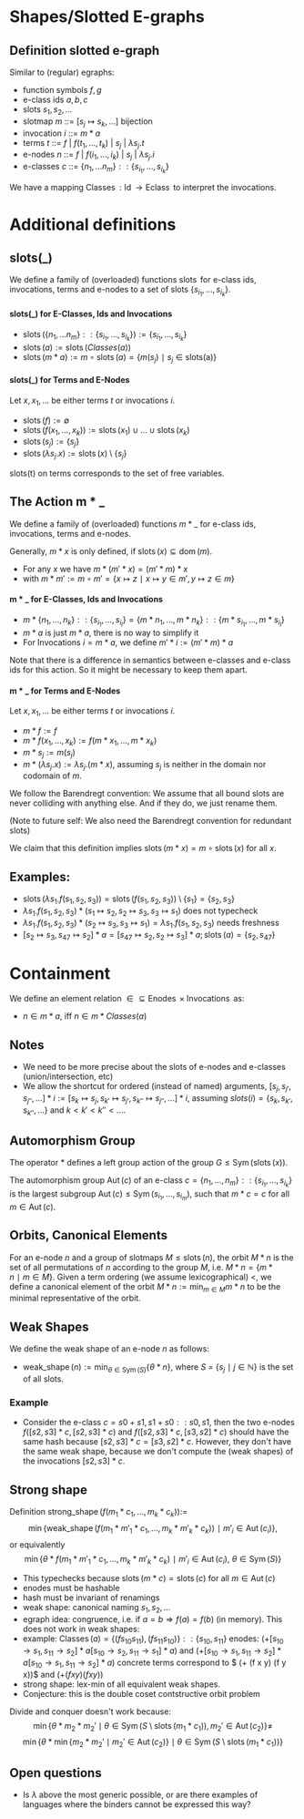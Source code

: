# Shapes/Slotted E-graphs

## Definition slotted e-graph 

Similar to (regular) egraphs:

- function symbols $f,g$
- e-class ids $a,b, c$
- slots $s_1, s_2, \ldots$
- slotmap $m$ ::= $[s_j \mapsto s_k, \ldots]$ bijection
- invocation $i$ ::= $m * a$
- terms   $t$ ::= $f~|~f(t_1, \ldots, t_k)~|~s_j~|~\lambda s_j.t$
- e-nodes $n$ ::= $f~|~f(i_1, \ldots, i_k)~|~s_j~|~\lambda s_j.i$
- e-classes $c$ ::= $\{ n_1, \ldots n_m \} :: \{s_{i_1}, \ldots, s_{i_k}\}$

We have a mapping $\operatorname{Classes} : \operatorname{Id} \rightarrow \operatorname{Eclass}$ to interpret the invocations. 

# Additional definitions

## slots(\_)
We define a family of (overloaded) functions $\operatorname{slots}$ for e-class ids, invocations, terms and e-nodes to a set of slots $\{ s_{i_1}, \ldots, s_{i_k} \}$.

#### slots(\_) for E-Classes, Ids and Invocations
- $\operatorname{slots}(\{ n_1, \ldots n_m \} :: \{s_{i_1}, \ldots, s_{i_k}\}) := \{s_{i_1}, \ldots, s_{i_k}\}$
- $\operatorname{slots}(a) := \operatorname{slots}(Classes(a))$
- $\operatorname{slots}(m*a) := m \circ \operatorname{slots}(a) = \{m(s_j)~\mid~ s_j \in \operatorname{slots(a)} \}$

#### slots(\_) for Terms and E-Nodes
Let $x, x_1, \ldots$ be either terms $t$ or invocations $i$.

- $\operatorname{slots}(f) := \emptyset$
- $\operatorname{slots}(f(x_1, \ldots, x_k)) := \operatorname{slots}(x_1) \cup \ldots \cup \operatorname{slots}(x_k)$
- $\operatorname{slots}(s_j) := \{s_j\}$
- $\operatorname{slots}(\lambda s_j.x) := \operatorname{slots}(x) \setminus \{ s_j \}$

$\operatorname{slots(t)}$ on terms corresponds to the set of free variables.

## The Action m * \_
We define a family of (overloaded) functions $m * \_$ for e-class ids, invocations, terms and e-nodes.

Generally, $m*x$ is only defined, if $\operatorname{slots}(x) \subseteq \operatorname{dom}(m)$.

- For any $x$ we have $m*(m'*x) = (m'*m)*x$
- with $m*m' := m \circ m' = \{ x \mapsto z ~\mid~ x \mapsto y \in m', y \mapsto z \in m \}$

#### m * \_ for E-Classes, Ids and Invocations
- $m * \{ n_1, \ldots, n_k\} :: \{ s_{i_1}, \ldots, s_{i_l} \} = \{ m * n_1, \ldots, m * n_k\} :: \{ m * s_{i_1}, \ldots, m * s_{i_l} \}$
- $m*a$ is just $m*a$, there is no way to simplify it
- For Invocations $i = m*a$, we define $m'*i := (m'*m)*a$

Note that there is a difference in semantics between e-classes and e-class ids for this action.
So it might be necessary to keep them apart.

#### m * \_ for Terms and E-Nodes
Let $x, x_1, \ldots$ be either terms $t$ or invocations $i$.

- $m * f := f$
- $m * f(x_1, \ldots, x_k) := f(m * x_1, \ldots, m * x_k)$
- $m * s_j := m(s_j)$
- $m * (\lambda s_j.x):= \lambda s_j. (m * x)$, assuming $s_j$ is neither in the domain nor codomain of $m$.

We follow the Barendregt convention: We assume that all bound slots are never colliding with anything else. And if they do, we just rename them.

(Note to future self: We also need the Barendregt convention for redundant slots)

We claim that this definition implies $\operatorname{slots}(m*x) = m \circ \operatorname{slots}(x)$ for all $x$.

## Examples: 
- $\operatorname{slots}(\lambda s_1. f(s_1,s_2,s_3)) = \operatorname{slots}(f(s_1,s_2,s_3)) \setminus \{s_1\} = \{s_2, s_3\}$ 
- $\lambda s_1. f(s_1,s_2,s_3) * (s_1 \mapsto s_2, s_2 \mapsto s_3,s_3 \mapsto s_1)$ does not typecheck
- $\lambda s_1. f(s_1,s_2,s_3) * (s_2 \mapsto s_3,s_3 \mapsto s_1) = \lambda s_1. f(s_1,s_2,s_3)$ needs freshness
- $[s_2 \mapsto s_3, s_{47} \mapsto s_2] * a =  [s_47 \mapsto s_2, s_2 \mapsto s_3] * a; \operatorname{slots}(a) = \{ s_2, s_47 \}$

# Containment
We define an element relation $\in \subseteq \operatorname{Enodes} \times \operatorname{Invocations}$ as:
- $n \in m*a$, iff $n \in m*Classes(a)$

## Notes
- We need to be more precise about the slots of e-nodes and e-classes (union/intersection, etc)
- We allow the shortcut for ordered (instead of named) arguments, $[s_j, s_{j'}, s_{j''}, ...] * i := [s_k \mapsto s_j, s_{k'} \mapsto s_{j'}, s_{k''} \mapsto s_{j''}, ...] * i$, assuming $slots(i) = \{s_k, s_{k'}, s_{k''}, ...\}$ and $k < k' < k'' < ...$.
  
## Automorphism Group

The operator $*$ defines a left group action of the group $G \leq \operatorname{Sym}(\operatorname{slots}(x))$.

The automorphism group $\operatorname{Aut}(c)$ of an e-class $c = \{ n_1, \ldots, n_m\} :: \{ s_{i_1}, \ldots, s_{i_k} \}$ is the largest subgroup $\operatorname{Aut}(c) \leq \operatorname{Sym}(s_{i_1},\ldots,s_{i_m})$, such that $m * c = c$ for all $m \in \operatorname{Aut}(c)$.

## Orbits, Canonical Elements
For an e-node $n$ and a group of slotmaps $M \leq \operatorname{slots}(n)$, the orbit $M * n$ is the set of all permutations of $n$ according to the group $M$, i.e. $M * n = \{ m * n ~\mid~ m \in M \}$.
Given a term ordering (we assume lexicographical) <, we define a canonical element of the orbit $M * n := \min_{m \in M} m * n$ to be the minimal representative of the orbit.

## Weak Shapes

We define the weak shape of an e-node $n$ as follows:

- $\operatorname{weak\_shape}(n) := \min_{\theta \in \operatorname{Sym}(S) } \{\theta * n\}$, where $S$ = $\{ s_j ~\mid~ j \in \mathbb{N} \}$ is the set of all slots.

### Example
- Consider the e-class $c = {s0+s1, s1+s0} :: {s0, s1}$, then the two e-nodes $f([s2, s3] * c, [s2, s3] * c)$ and $f([s2, s3] * c, [s3, s2] * c)$ should have the same hash because $[s2, s3] * c = [s3, s2] * c$. However, they don't have the same weak shape, because we don't compute the (weak shapes) of the invocations $[s2, s3] * c$.

## Strong shape

Definition $\operatorname{strong\_shape}(f(m_1 * c_1, \ldots, m_k *c_k)) :=$
$$ \min \{ \operatorname{weak\_shape}(f(m_1*m'_1*c_1, \ldots, m_k * m'_k*c_k)) ~\mid~ m'_i \in \operatorname{Aut}(c_i) \},$$
or equivalently 
$$ \min \{ \theta * f(m_1*m'_1*c_1, \ldots, m_k * m'_k*c_k) ~\mid~ m'_i \in \operatorname{Aut}(c_i),~\theta \in \operatorname{Sym}(S) \}$$

- This typechecks because $\operatorname{slots}(m * c) = \operatorname{slots}(c)$ for all $m \in \operatorname{Aut}(c)$
- enodes must be hashable
- hash must be invariant of renamings
- weak shape: canonical naming $s_1, s_2, \ldots$
- egraph idea: congruence, i.e. if $a = b \Rightarrow f(a) = f(b)$ (in memory). This does not work in weak shapes:
- example: $\operatorname{Classes}(a) = \{(f s_10 s_11), (f s_11 s_10)\} :: \{s_10,s_11\}$
  enodes: $(+ [s_10 \to s_1,s_11 \to s_2]*a [s_10 \to s_2,s_11 \to s_1]*a)$ and $(+ [s_10 \to s_1,s_11 \to s_2]*a [s_10 \to s_1,s_11 \to s_2]*a)$
  concrete terms correspond to $ (+ (f x y) (f y x))$ and $(+ (f x y) (f x y))$
- strong shape: lex-min of all equivalent weak shapes.
- Conjecture: this is the double coset contstructive orbit problem

Divide and conquer doesn't work because:
$$ \min \{ \theta * m_2 * m_2' \mid \theta \in \operatorname{Sym}(S \setminus \operatorname{slots}(m_1*c_1)), m_2' \in \operatorname{Aut}(c_2) \} \neq$$
$$ \min \{ \theta * \min \{ m_2 * m_2' \mid m_2' \in \operatorname{Aut}(c_2) \} \mid \theta \in \operatorname{Sym}(S \setminus \operatorname{slots}(m_1 * c_1))\}$$

## Open questions
- Is $\lambda$ above the most generic possible, or are there examples of languages where the binders cannot be expressed this way?
